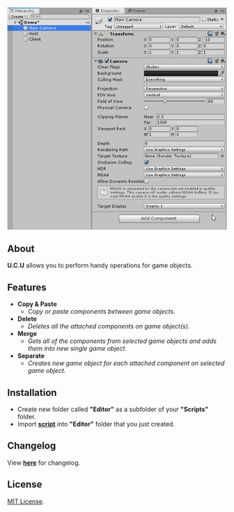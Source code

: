 <p align="center">
  <a href="#"><img src="https://github.com/iozsaygi/unity-component-copier/blob/master/media/v1.4.gif"/></a>
</p>

## About
**U.C.U** allows you to perform handy operations for game objects.

## Features
* **Copy & Paste**
    * _Copy or paste components between game objects._
* **Delete** 
    * _Deletes all the attached components on game object(s)._
* **Merge**
    * _Gets all of the components from selected game objects and adds them into new single game object._
* **Separate**
    * _Creates new game object for each attached component on selected game object._

## Installation
* Create new folder called **"Editor"** as a subfolder of your **"Scripts"** folder.
* Import **[script](https://github.com/iozsaygi/unity-component-utilities/tree/master/unity-component-utilities/Assets/Scripts/Editor/UCU)** into **"Editor"** folder that you just created.

## Changelog
View **[here](https://github.com/iozsaygi/unity-component-copier/blob/master/CHANGELOG.md)** for changelog.

## License
[MIT License](https://github.com/iozsaygi/unity-component-copier/blob/master/LICENSE).
